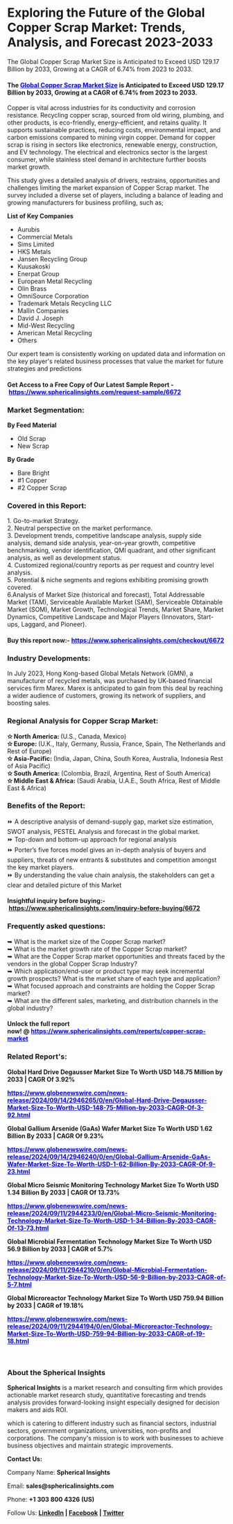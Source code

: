 <h1>Exploring the Future of the Global Copper Scrap Market: Trends, Analysis, and Forecast 2023-2033</h1>
<div class="content-body__description">The Global Copper Scrap Market Size is Anticipated to Exceed USD 129.17 Billion by 2033, Growing at a CAGR of 6.74% from 2023 to 2033.</div>
<div class="content-body__detail">
<section id="section_0" class="entry fr-view">
<h4><strong>The&nbsp;</strong><span style="color: #0000ff;"><a style="color: #0000ff;" href="https://www.sphericalinsights.com/reports/copper-scrap-market" target="_blank" rel="noopener">Global Copper Scrap Market Size</a></span><strong>&nbsp;is Anticipated to Exceed USD 129.17 Billion by 2033, Growing at a CAGR of 6.74% from 2023 to 2033.</strong></h4>
<p>Copper is vital across industries for its conductivity and corrosion resistance. Recycling copper scrap, sourced from old wiring, plumbing, and other products, is eco-friendly, energy-efficient, and retains quality. It supports sustainable practices, reducing costs, environmental impact, and carbon emissions compared to mining virgin copper. Demand for copper scrap is rising in sectors like electronics, renewable energy, construction, and EV technology. The electrical and electronics sector is the largest consumer, while stainless steel demand in architecture further boosts market growth.</p>
<p>This study gives a detailed analysis of drivers, restrains, opportunities and challenges limiting the market expansion of Copper Scrap market. The survey included a diverse set of players, including a balance of leading and growing manufacturers for business profiling, such as;</p>
<p><strong>List of Key Companies</strong></p>
<ul>
<li>Aurubis</li>
<li>Commercial Metals</li>
<li>Sims Limited</li>
<li>HKS Metals</li>
<li>Jansen Recycling Group</li>
<li>Kuusakoski</li>
<li>Enerpat Group</li>
<li>European Metal Recycling</li>
<li>Olin Brass</li>
<li>OmniSource Corporation</li>
<li>Trademark Metals Recycling LLC</li>
<li>Mallin Companies</li>
<li>David J. Joseph</li>
<li>Mid-West Recycling</li>
<li>American Metal Recycling</li>
<li>Others</li>
</ul>
<p>Our expert team is consistently working on updated data and information on the key player's related business processes that value the market for future strategies and predictions</p>
<h4><strong>Get Access to a Free Copy of Our Latest Sample Report -&nbsp;<span style="color: #0000ff;"><a style="color: #0000ff;" href="https://www.sphericalinsights.com/request-sample/6672" target="_blank" rel="noopener">https://www.sphericalinsights.com/request-sample/6672</a></span></strong></h4>
<h3><strong>Market Segmentation:</strong></h3>
<p><strong>By Feed Material</strong></p>
<ul>
<li>Old Scrap</li>
<li>New Scrap</li>
</ul>
<p><strong>By Grade</strong></p>
<ul>
<li>Bare Bright</li>
<li>#1 Copper</li>
<li>#2 Copper Scrap</li>
</ul>
<h3>Covered in this Report:</h3>
<p>1. Go-to-market Strategy.<br />2. Neutral perspective on the market performance.<br />3. Development trends, competitive landscape analysis, supply side analysis, demand side analysis, year-on-year growth, competitive benchmarking, vendor identification, QMI quadrant, and other significant analysis, as well as development status.<br />4. Customized regional/country reports as per request and country level analysis.<br />5. Potential &amp; niche segments and regions exhibiting promising growth covered.<br />6.Analysis of Market Size (historical and forecast), Total Addressable Market (TAM), Serviceable Available Market (SAM), Serviceable Obtainable Market (SOM), Market Growth, Technological Trends, Market Share, Market Dynamics, Competitive Landscape and Major Players (Innovators, Start-ups, Laggard, and Pioneer).</p>
<h4>Buy this report now:-&nbsp;<span style="color: #0000ff;"><a style="color: #0000ff;" href="https://www.sphericalinsights.com/checkout/6672" target="_blank" rel="noopener">https://www.sphericalinsights.com/checkout/6672</a></span></h4>
<h3>Industry Developments:</h3>
<p>In July 2023, Hong Kong-based Global Metals Network (GMN), a manufacturer of recycled metals, was purchased by UK-based financial services firm Marex. Marex is anticipated to gain from this deal by reaching a wider audience of customers, growing its network of suppliers, and boosting sales.</p>
<h3><strong>Regional Analysis for Copper Scrap Market:</strong></h3>
<p><strong>✫ North America:&nbsp;</strong>(U.S., Canada, Mexico)<br /><strong>✫ Europe:&nbsp;</strong>(U.K., Italy, Germany, Russia, France, Spain, The Netherlands and Rest of Europe)<br /><strong>✫ Asia-Pacific:&nbsp;</strong>(India, Japan, China, South Korea, Australia, Indonesia Rest of Asia Pacific)<br /><strong>✫ South America:&nbsp;</strong>(Colombia, Brazil, Argentina, Rest of South America)<br /><strong>✫ Middle East &amp; Africa:&nbsp;</strong>(Saudi Arabia, U.A.E., South Africa, Rest of Middle East &amp; Africa)</p>
<h3>Benefits of the Report:</h3>
<p>⏩ A descriptive analysis of demand-supply gap, market size estimation, SWOT analysis, PESTEL Analysis and forecast in the global market.<br />⏩ Top-down and bottom-up approach for regional analysis<br />⏩ Porter&rsquo;s five forces model gives an in-depth analysis of buyers and suppliers, threats of new entrants &amp; substitutes and competition amongst the key market players.<br />⏩ By understanding the value chain analysis, the stakeholders can get a clear and detailed picture of this Market</p>
<h4>Insightful inquiry before buying:-&nbsp;<a href="https://www.sphericalinsights.com/inquiry-before-buying/6672" target="_blank" rel="noopener">https://www.sphericalinsights.com/inquiry-before-buying/6672</a></h4>
<h3>Frequently asked questions:</h3>
<p>➥ What is the market size of the Copper Scrap market?<br />➥ What is the market growth rate of the Copper Scrap market?<br />➥ What are the Copper Scrap market opportunities and threats faced by the vendors in the global Copper Scrap Industry?<br />➥ Which application/end-user or product type may seek incremental growth prospects? What is the market share of each type and application?<br />➥ What focused approach and constraints are holding the Copper Scrap market?<br />➥ What are the different sales, marketing, and distribution channels in the global industry?</p>
<h4>Unlock the full report now!&nbsp;@&nbsp;<span style="color: #0000ff;"><a style="color: #0000ff;" href="https://www.sphericalinsights.com/reports/copper-scrap-market" target="_blank" rel="noopener">https://www.sphericalinsights.com/reports/copper-scrap-market</a></span></h4>
<h3><strong>Related Report's:</strong></h3>
<p><strong>Global Hard Drive Degausser Market Size To Worth USD 148.75 Million by 2033 | CAGR Of 3.92%</strong></p>
<p><span style="color: #0000ff;"><strong><a style="color: #0000ff;" href="https://www.globenewswire.com/news-release/2024/09/14/2946265/0/en/Global-Hard-Drive-Degausser-Market-Size-To-Worth-USD-148-75-Million-by-2033-CAGR-Of-3-92.html">https://www.globenewswire.com/news-release/2024/09/14/2946265/0/en/Global-Hard-Drive-Degausser-Market-Size-To-Worth-USD-148-75-Million-by-2033-CAGR-Of-3-92.html</a></strong></span></p>
<p><strong>Global Gallium Arsenide (GaAs) Wafer Market Size To Worth USD 1.62 Billion By 2033 | CAGR Of 9.23%</strong></p>
<p><span style="color: #0000ff;"><strong><a style="color: #0000ff;" href="https://www.globenewswire.com/news-release/2024/09/14/2946240/0/en/Global-Gallium-Arsenide-GaAs-Wafer-Market-Size-To-Worth-USD-1-62-Billion-By-2033-CAGR-Of-9-23.html">https://www.globenewswire.com/news-release/2024/09/14/2946240/0/en/Global-Gallium-Arsenide-GaAs-Wafer-Market-Size-To-Worth-USD-1-62-Billion-By-2033-CAGR-Of-9-23.html</a></strong></span></p>
<p><strong>Global Micro Seismic Monitoring Technology Market Size To Worth USD 1.34 Billion By 2033 | CAGR Of 13.73%</strong></p>
<p><span style="color: #0000ff;"><strong><a style="color: #0000ff;" href="https://www.globenewswire.com/news-release/2024/09/11/2944233/0/en/Global-Micro-Seismic-Monitoring-Technology-Market-Size-To-Worth-USD-1-34-Billion-By-2033-CAGR-Of-13-73.html">https://www.globenewswire.com/news-release/2024/09/11/2944233/0/en/Global-Micro-Seismic-Monitoring-Technology-Market-Size-To-Worth-USD-1-34-Billion-By-2033-CAGR-Of-13-73.html</a></strong></span></p>
<p><strong>Global Microbial Fermentation Technology Market Size To Worth USD 56.9 Billion by 2033 | CAGR of 5.7%</strong></p>
<p><span style="color: #0000ff;"><strong><a style="color: #0000ff;" href="https://www.globenewswire.com/news-release/2024/09/11/2944210/0/en/Global-Microbial-Fermentation-Technology-Market-Size-To-Worth-USD-56-9-Billion-by-2033-CAGR-of-5-7.html">https://www.globenewswire.com/news-release/2024/09/11/2944210/0/en/Global-Microbial-Fermentation-Technology-Market-Size-To-Worth-USD-56-9-Billion-by-2033-CAGR-of-5-7.html</a></strong></span></p>
<p><strong>Global Microreactor Technology Market Size To Worth USD 759.94 Billion by 2033 | CAGR of 19.18%</strong></p>
<p><span style="color: #0000ff;"><strong><a style="color: #0000ff;" href="https://www.globenewswire.com/news-release/2024/09/11/2944194/0/en/Global-Microreactor-Technology-Market-Size-To-Worth-USD-759-94-Billion-by-2033-CAGR-of-19-18.html">https://www.globenewswire.com/news-release/2024/09/11/2944194/0/en/Global-Microreactor-Technology-Market-Size-To-Worth-USD-759-94-Billion-by-2033-CAGR-of-19-18.html</a>&nbsp;&nbsp;&nbsp;</strong></span></p>
<p><strong>&nbsp;</strong></p>
<h3><strong>About the Spherical Insights</strong></h3>
<p><strong>Spherical Insights</strong>&nbsp;is a market research and consulting firm which provides actionable market research study, quantitative forecasting and trends analysis provides forward-looking insight especially designed for decision makers and aids ROI.</p>
<p>which is catering to different industry such as financial sectors, industrial sectors, government organizations, universities, non-profits and corporations. The company's mission is to work with businesses to achieve business objectives and maintain strategic improvements.</p>
<p><strong>Contact Us:</strong></p>
<p>Company Name:&nbsp;<strong>Spherical Insights</strong></p>
<p>Email:&nbsp;<strong>sales@sphericalinsights.com</strong></p>
<p>Phone:&nbsp;<strong>+1 303 800 4326 (US)</strong></p>
<p>Follow Us:&nbsp;<strong><a href="https://www.linkedin.com/company/spherical-insight/"><u>LinkedIn</u></a>&nbsp;|&nbsp;<a href="https://www.facebook.com/sphericalinsights22"><u>Facebook</u></a>&nbsp;|&nbsp;<a href="https://twitter.com/SInsights_US"><u>Twitter</u></a></strong></p>
</section>
</div>
